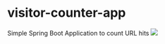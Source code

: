 # visitor-counter-app
Simple Spring Boot Application to count URL hits
<img src="D:\geekster git work\urlhits\Screenshot 2023-02-08 175143.png"/>